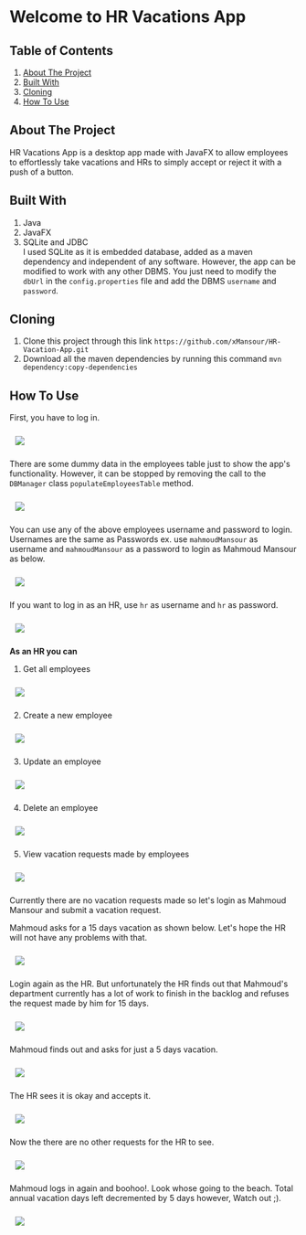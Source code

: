 # Welcome to HR Vacations App

## Table of Contents
1. [About The Project](#about)
2. [Built With](#built-with)
3. [Cloning](#cloning)
4. [How To Use](#how-to-use)


## About The Project<a id='about'></a>
HR Vacations App is a desktop app made with JavaFX to allow employees to effortlessly take vacations and HRs to simply accept or reject it with a push of a button.


## Built With<a id='builtWith'>
1. Java
2. JavaFX
3. SQLite and JDBC  
   I used SQLite as it is embedded database, added as a maven dependency and independent of any software. However, the app can be modified to work with any other DBMS. You just need to modify the `dbUrl` in the `config.properties` file and add the DBMS `username` and `password`.


## Cloning<a id='cloning'>
1. Clone this project through this link `https://github.com/xMansour/HR-Vacation-App.git`
2. Download all the maven dependencies by running this command `mvn dependency:copy-dependencies
   `
## How To Use<a id='howToUse'></a>
First, you have to log in.

<img src="/docs/screenshots/loginScreen.png"  hspace="10" vspace="10">  

There are some dummy data in the employees table just to show the app's functionality. However, it can be stopped by removing the call to the `DBManager` class `populateEmployeesTable` method.

<img src="/docs/screenshots/hrLogedInGetEmployees.png"  hspace="10" vspace="10">  

You can use any of the above employees username and password to login. Usernames are the same as Passwords ex. use `mahmoudMansour` as username and `mahmoudMansour` as a password to login as Mahmoud Mansour as below.

<img src="/docs/screenshots/employeeLogedIn.png"  hspace="10" vspace="10">  

If you want to log in as an HR, use `hr` as username and `hr` as password.

<img src="/docs/screenshots/hrLogedInGetEmployees.png"  hspace="10" vspace="10">  

**As an HR you can**

1. Get all employees

<img src="/docs/screenshots/hrLogedInGetEmployees.png"  hspace="10" vspace="10">  

2. Create a new employee

<img src="/docs/screenshots/hrLogedInCreateEmployee.png"  hspace="10" vspace="10">  

3. Update an employee

<img src="/docs/screenshots/hrLogedInUpdateEmployees.png"  hspace="10" vspace="10">  

4. Delete an employee

<img src="/docs/screenshots/hrLogedInDeleteEmployees.png"  hspace="10" vspace="10">  

5. View vacation requests made by employees

<img src="/docs/screenshots/hrLogedInVacationRequestsNone.png"  hspace="10" vspace="10">  

Currently there are no vacation requests made so let's login as Mahmoud Mansour and submit a vacation request.

Mahmoud asks for a 15 days vacation as shown below. Let's hope the HR will not have any problems with that.

<img src="/docs/screenshots/employeeAnnualVacationRequest.png"  hspace="10" vspace="10">  

Login again as the HR. But unfortunately the HR finds out that Mahmoud's department currently has a lot of work to finish in the backlog and refuses the request made by him for 15 days.

<img src="/docs/screenshots/employeeAnnualVacationRequestReject.png"  hspace="10" vspace="10">  

Mahmoud finds out and asks for just a 5 days vacation.

<img src="/docs/screenshots/employeeAnnualVacationRequest2.png"  hspace="10" vspace="10">  

The HR sees it is okay and accepts it.

<img src="/docs/screenshots/employeeAnnualVacationRequestAccept.png"  hspace="10" vspace="10">  

Now the there are no other requests for the HR to see.

<img src="/docs/screenshots/employeeAnnualVacationRequestAccept2.png"  hspace="10" vspace="10">  

Mahmoud logs in again and boohoo!. Look whose going to the beach. Total annual vacation days left decremented by 5 days however, Watch out ;).

<img src="/docs/screenshots/employeeLogedInRequestAccepted.png"  hspace="10" vspace="10">  
